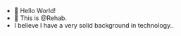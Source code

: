 
- 👋 Hello World!
- 👀 This is @Rehab.
- I believe I have a very solid background in technology..


<!---
Rehab-Alsuliman/Rehab-Alsuliman is a ✨ special ✨ repository because its `README.md` (this file) appears on your GitHub profile.
You can click the Preview link to take a look at your changes.
--->
